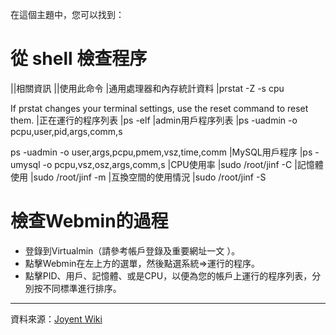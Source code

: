 在這個主題中，您可以找到：


從 shell 檢查程序
===

||相關資訊	||使用此命令
|通用處理器和內存統計資料	|prstat -Z -s cpu

If prstat changes your terminal settings, use the reset command to reset them.
|正在運行的程序列表	|ps -elf
|admin用戶程序列表	|ps -uadmin -o pcpu,user,pid,args,comm,s

ps -uadmin -o user,args,pcpu,pmem,vsz,time,comm
|MySQL用戶程序	|ps -umysql -o pcpu,vsz,osz,args,comm,s
|CPU使用率	|sudo /root/jinf -C
|記憶體使用	|sudo /root/jinf -m
|互換空間的使用情況	|sudo /root/jinf -S


檢查Webmin的過程
===
*  登錄到Virtualmin（請參考帳戶登錄及重要網址一文 ）。
*  點擊Webmin在左上方的選單，然後點選系統=>運行的程序。
*  點擊PID、用戶、記憶體、或是CPU，以便為您的帳戶上運行的程序列表，分別按不同標準進行排序。




----
資料來源：[Joyent Wiki](http://wiki.joyent.com/display/www/Documentation+Home)
